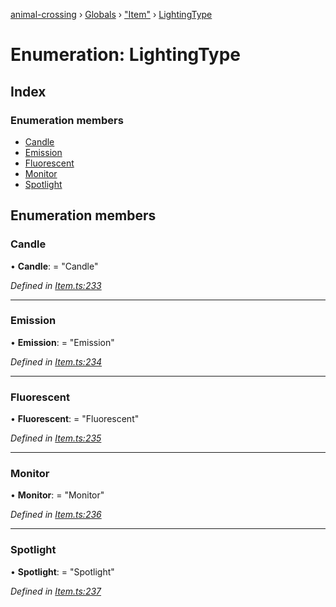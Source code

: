 [animal-crossing](../README.md) › [Globals](../globals.md) › ["Item"](../modules/_item_.md) › [LightingType](_item_.lightingtype.md)

# Enumeration: LightingType

## Index

### Enumeration members

* [Candle](_item_.lightingtype.md#candle)
* [Emission](_item_.lightingtype.md#emission)
* [Fluorescent](_item_.lightingtype.md#fluorescent)
* [Monitor](_item_.lightingtype.md#monitor)
* [Spotlight](_item_.lightingtype.md#spotlight)

## Enumeration members

###  Candle

• **Candle**: = "Candle"

*Defined in [Item.ts:233](https://github.com/Norviah/animal-crossing/blob/cd5681f/module/types/Item.ts#L233)*

___

###  Emission

• **Emission**: = "Emission"

*Defined in [Item.ts:234](https://github.com/Norviah/animal-crossing/blob/cd5681f/module/types/Item.ts#L234)*

___

###  Fluorescent

• **Fluorescent**: = "Fluorescent"

*Defined in [Item.ts:235](https://github.com/Norviah/animal-crossing/blob/cd5681f/module/types/Item.ts#L235)*

___

###  Monitor

• **Monitor**: = "Monitor"

*Defined in [Item.ts:236](https://github.com/Norviah/animal-crossing/blob/cd5681f/module/types/Item.ts#L236)*

___

###  Spotlight

• **Spotlight**: = "Spotlight"

*Defined in [Item.ts:237](https://github.com/Norviah/animal-crossing/blob/cd5681f/module/types/Item.ts#L237)*
